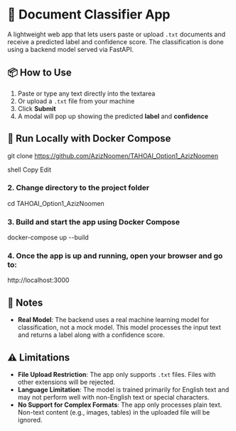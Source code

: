 # 🧠 Document Classifier App

A lightweight web app that lets users paste or upload `.txt` documents and receive a predicted label and confidence score. The classification is done using a backend model served via FastAPI.

## 📦 How to Use

1. Paste or type any text directly into the textarea  
2. Or upload a `.txt` file from your machine  
3. Click **Submit**  
4. A modal will pop up showing the predicted **label** and **confidence**

## 🚀 Run Locally with Docker Compose

git clone https://github.com/AzizNoomen/TAHOAI_Option1_AzizNoomen

shell
Copy
Edit

### 2. Change directory to the project folder

cd TAHOAI_Option1_AzizNoomen


### 3. Build and start the app using Docker Compose

docker-compose up --build


### 4. Once the app is up and running, open your browser and go to:

http://localhost:3000


## 📝 Notes

- **Real Model**: The backend uses a real machine learning model for classification, not a mock model. This model processes the input text and returns a label along with a confidence score.

## ⚠️ Limitations

- **File Upload Restriction**: The app only supports `.txt` files. Files with other extensions will be rejected.
- **Language Limitation**: The model is trained primarily for English text and may not perform well with non-English text or special characters.
- **No Support for Complex Formats**: The app only processes plain text. Non-text content (e.g., images, tables) in the uploaded file will be ignored.

